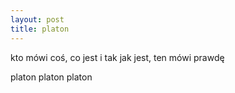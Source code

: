 ```yaml
---
layout: post
title: platon
---
```


kto mówi coś, co jest i tak jak jest, ten mówi prawdę

platon platon platon
